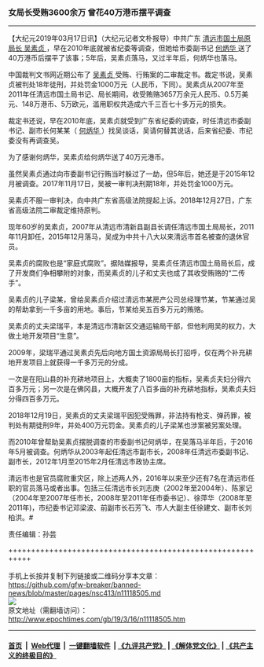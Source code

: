 ### 女局长受贿3600余万 曾花40万港币摆平调查
------------------------

<p>
 【大纪元2019年03月17日讯】（大纪元记者文朴报导）中共广东
 <a href="http://www.epochtimes.com/gb/tag/%E6%B8%85%E8%BF%9C%E5%B8%82%E5%9B%BD%E5%9C%9F%E5%B1%80%E5%8E%9F%E5%B1%80%E9%95%BF.html">
  清远市国土局原局长
 </a>
 <a href="http://www.epochtimes.com/gb/tag/%E5%90%B4%E7%B4%A0%E8%B4%9E.html">
  吴素贞
 </a>
 ，早在2010年底就被省纪委等调查，但她给市委副书记
 <a href="http://www.epochtimes.com/gb/tag/%E4%BD%95%E7%82%B3%E5%8D%8E.html">
  何炳华
 </a>
 送了40万港币后摆平了该事；5年后，吴素贞落马，又过半年后，何炳华也落马。
</p>
<p>
 中国裁判文书网近期公布了
 <a href="http://www.epochtimes.com/gb/tag/%E5%90%B4%E7%B4%A0%E8%B4%9E.html">
  吴素贞
 </a>
 受贿、行贿案的二审裁定书。裁定书说，吴素贞被判处18年徒刑，并处罚金1000万元（人民币，下同）。吴素贞从2007年至2011年任清远市国土局书记、局长期间，收受贿赂3657万余元人民币、0.5万美元、148万港币、5万欧元，滥用职权共造成六千三百七十多万元的损失。
</p>
<p>
 裁定书还说，早在2010年底，吴素贞就受到广东省纪委的调查，时任清远市委副书记、副市长何某某（
 <a href="http://www.epochtimes.com/gb/tag/%E4%BD%95%E7%82%B3%E5%8D%8E.html">
  何炳华
 </a>
 ）找吴谈话，吴请何替其说话，后来省纪委、市纪委没有再调查吴。
</p>
<p>
 为了感谢何炳华，吴素贞给何炳华送了40万元港币。
</p>
<p>
 虽然吴素贞通过向市委副书记行贿当时躲过了一劫，但5年后，她还是于2015年12月被调查。2017年11月17日，吴被一审判决刑期18年，并处罚金1000万元。
</p>
<p>
 吴素贞不服一审判决，向中共广东省高级法院提起上诉。2018年12月27日，广东省高级法院二审裁定维持原判。
</p>
<p>
 现年60岁的吴素贞，2007年从清远市清新县副县长调任清远市国土局局长，2011年11月卸任，2015年12月落马，吴成为中共十八大以来清远市首名被查的退休官员。
</p>
<p>
 吴素贞的腐败也是“家庭式腐败”。据陆媒报导，吴素贞任清远市国土局局长后，成了开发商们争相攀附的对象，而吴素贞的儿子和丈夫也成了其收受贿赂的“二传手”。
</p>
<p>
 吴素贞的儿子梁某，曾给吴素贞介绍过清远市某房产公司总经理节某，节某通过吴的帮助拿到一千多亩的用地。事后，节某给吴五百多万元的贿赂。
</p>
<p>
 吴素贞的丈夫梁瑞平，本是清远市清新区交通运输局干部，但他利用吴的权力，大做土地开发项目“生意”。
</p>
<p>
 2009年，梁瑞平通过吴素贞先后向地方国土资源局局长打招呼，仅在两个补充耕地开发项目上就获得一千多万元的分成。
</p>
<p>
 一次是在阳山县的补充耕地项目上，大概卖了1800亩的指标，吴素贞夫妇分得六百多万元；另一次是在佛冈县，大概开发了八百多亩的补充耕地指标，吴素贞夫妇分得四百多万元。
</p>
<p>
 2018年12月19日，吴素贞的丈夫梁瑞平因犯受贿罪，非法持有枪支、弹药罪，被判处有期徒刑9年，并处400万元罚金。吴素贞的儿子梁某也涉案被另案处理。
</p>
<p>
 而2010年曾帮助吴素贞摆脱调查的市委副书记何炳华，在吴落马半年后，于2016年5月被调查。何炳华从2003年起任清远市副市长，2008年任清远市委副书记、副市长，2012年1月至2015年2月任清远市政协主席。
</p>
<p>
 清远市也是官员腐败重灾区，除上述两人外，2016年以来至少还有7名在清远市任职的官员落马或者出事。包括三任清远市长刘志庚（2002年至2004年）、陈家记（2004年至2007年任市长，2008年至2011年任市委书记）、徐萍华（2008年至2011年)，市纪委书记邓梁波、前副市长石芳飞、市人大副主任徐建文、副市长刘柏洪。#
</p>
<p>
 责任编辑：孙芸
</p>

+++++++++++++++++++++++++++++++++++++++++++++++++++++++++++<br/><br/>
手机上长按并复制下列链接或二维码分享本文章：<br/>
https://github.com/gfw-breaker/banned-news/blob/master/pages/nsc413/n11118505.md <br/>
<a href='https://github.com/gfw-breaker/banned-news/blob/master/pages/nsc413/n11118505.md'><img src='https://github.com/gfw-breaker/banned-news/blob/master/pages/nsc413/n11118505.md.png'/></a> <br/>
原文地址（需翻墙访问）：http://www.epochtimes.com/gb/19/3/16/n11118505.htm


------------------------
#### [首页](https://github.com/gfw-breaker/banned-news/blob/master/README.md) &nbsp;|&nbsp; [Web代理](https://github.com/labour-camp/helloworld) &nbsp;|&nbsp; [一键翻墙软件](https://github.com/gfw-breaker/nogfw/blob/master/README.md) &nbsp;| [《九评共产党》](https://github.com/gfw-breaker/9ping.md/blob/master/README.md#九评之一评共产党是什么) | [《解体党文化》](https://github.com/gfw-breaker/jtdwh.md/blob/master/README.md) | [《共产主义的终极目的》](https://github.com/gfw-breaker/gczydzjmd.md/blob/master/README.md)

